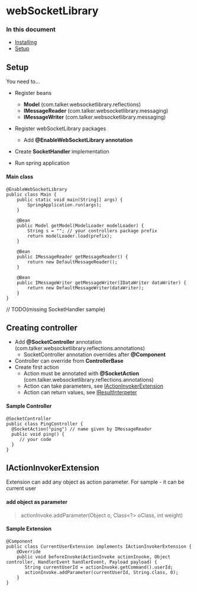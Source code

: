 # webSocketLibrary

### In this document

- [Installing](#introduction)
- [Setup](#setup)

## Setup
You need to...
- Register beans
    - **Model** (com.talker.websocketlibrary.reflections)
    - **IMessageReader** (com.talker.websocketlibrary.messaging)
    - **IMessageWriter** (com.talker.websocketlibrary.messaging)

- Register webSocketLibrary packages
  - Add **@EnableWebSocketLibrary annotation**
- Create **SocketHandler** implementation
- Run spring application

#### Main class
```
@EnableWebSocketLibrary
public class Main {
    public static void main(String[] args) {
        SpringApplication.run(args);
    }
    
    @Bean
    public Model getModel(ModelLoader modelLoader) {
        String s = ""; // your controllers package prefix
        return modelLoader.load(prefix); 
    }
        
    @Bean
    public IMessageReader getMessageReader() {
        return new DefaultMessageReader();
    }
        
    @Bean
    public IMessageWriter getMessageWriter(IDataWriter dataWriter) {
        return new DefaultMessageWriter(dataWriter);
    }
}
```

// TODO(missing SocketHandler sample)

## Creating controller

- Add **@SocketController** annotation (com.talker.websocketlibrary.reflections.annotations)
  - SocketController annotation overrides after **@Component**
- Controller can override from **ControllerBase**
- Create first action
  - Action must be annotated with **@SocketAction** (com.talker.websocketlibrary.reflections.annotations)
  - Action can take parameters, see [IActionInvokerExtension](#IActionInvokerExtensions)
  - Action can return values, see [IResultInterpeter](#IResultInterpreter)

#### Sample Controller
```
@SocketController
public class PingController {
  @SocketAction("ping") // name given by IMessageReader
  public void ping() {
     // your code
  }
}
```

## IActionInvokerExtension
Extension can add any object as action parameter. For sample - it can be current user
#### add object as parameter
> actionInvoke.addParameter(Object o, Class<?> oClass, int weight)

#### Sample Extension
```
@Component
public class CurrentUserExtension implements IActionInvokerExtension {
    @Override
    public void beforeInvoke(ActionInvoke actionInvoke, Object controller, HandlerEvent handlerEvent, Payload payload) {
       String currentUserId = actionInvoke.getCommand().userId;
       actionInvoke.addParameter(currentUserId, String.class, 0);
    } 
}
```
